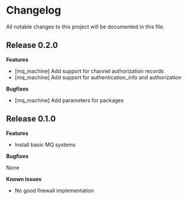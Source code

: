 # Changelog

All notable changes to this project will be documented in this file.

## Release 0.2.0

**Features**

- [mq_machine] Add support for channel authorization records
- [mq_machine] Add support for authentication_info and authorization

**Bugfixes**

- [mq_machine] Add parameters for packages


## Release 0.1.0

**Features**

- Install basic MQ systems

**Bugfixes**

None

**Known Issues**

- No good firewall implementation
